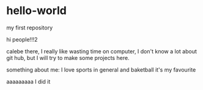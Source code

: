 # hello-world
my first repository


hi people!!!2

calebe there, I really like wasting time on computer, I don't know a lot about git hub, but I will try to make some projects here.

something about me: I love sports in general and baketball it's my favourite 

aaaaaaaaa I did it 

